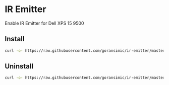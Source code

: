 # IR Emitter

Enable IR Emitter for Dell XPS 15 9500

## Install

```sh
curl -o- https://raw.githubusercontent.com/goransimic/ir-emitter/master/install.sh | bash
```

## Uninstall

```sh
curl -o- https://raw.githubusercontent.com/goransimic/ir-emitter/master/uninstall.sh | bash
```
